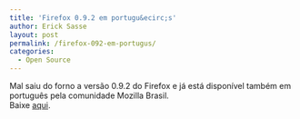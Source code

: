 ```yaml
---
title: 'Firefox 0.9.2 em portugu&ecirc;s'
author: Erick Sasse
layout: post
permalink: /firefox-092-em-portugus/
categories:
  - Open Source
---
```

Mal saiu do forno a vers&atilde;o 0.9.2 do Firefox e j&aacute; est&aacute; dispon&iacute;vel tamb&eacute;m em portugu&ecirc;s pela comunidade Mozilla Brasil.  
Baixe [aqui][1].

 [1]: http://br.mozdev.org/